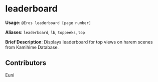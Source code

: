 # leaderboard

**Usage**: `@Eros leaderboard [page number]`

**Aliases**: `leaderboard`, `lb`, `toppeeks`, `top`

**Brief Description**: Displays leaderboard for top views on harem scenes from Kamihime Database.

## Contributors

Euni

